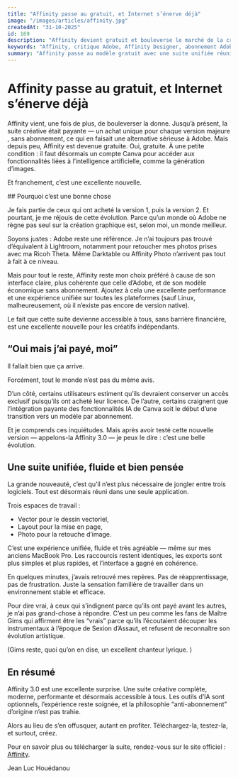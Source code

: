```yaml
---
title: "Affinity passe au gratuit, et Internet s’énerve déjà"
image: "/images/articles/affinity.jpg"
createdAt: "31-10-2025"
id: 169
description: "Affinity devient gratuit et bouleverse le marché de la création graphique. Découvrez pourquoi cette évolution est une excellente nouvelle pour concurrencer Adobe, avec une suite unifiée performante et sans abonnement."
keywords: "Affinity, critique Adobe, Affinity Designer, abonnement Adobe, frais cachés Adobe, service client Adobe, alternatives Adobe, pratiques commerciales Adobe, procès Adobe, FTC Adobe"
summary: "Affinity passe au modèle gratuit avec une suite unifiée réunissant Vector, Layout et Photo dans une seule application. Une alternative performante à Adobe sans abonnement obligatoire, accessible à tous les créatifs."
---
```


# Affinity passe au gratuit, et Internet s’énerve déjà

Affinity vient, une fois de plus, de bouleverser la donne. Jusqu’à présent, la suite créative était payante — un achat unique pour chaque version majeure , sans abonnement, ce qui en faisait une alternative sérieuse à Adobe.
Mais depuis peu, Affinity est devenue gratuite. Oui, gratuite.
À une petite condition : il faut désormais un compte Canva pour accéder aux fonctionnalités liées à l’intelligence artificielle, comme la génération d’images.

Et franchement, c’est une excellente nouvelle.

## Pourquoi c’est une bonne chose

Je fais partie de ceux qui ont acheté la version 1, puis la version 2. Et pourtant, je me réjouis de cette évolution.
Parce qu’un monde où Adobe ne règne pas seul sur la création graphique est, selon moi, un monde meilleur.

Soyons justes : Adobe reste une référence. Je n’ai toujours pas trouvé d’équivalent à Lightroom, notamment pour retoucher mes photos prises avec ma Ricoh Theta. Même Darktable ou Affinity Photo n’arrivent pas tout à fait à ce niveau.

Mais pour tout le reste, Affinity reste mon choix préféré à cause de son interface claire, plus cohérente que celle d’Adobe, et de son modèle économique sans abonnement. Ajoutez à cela une excellente performance et une expérience unifiée sur toutes les plateformes (sauf Linux, malheureusement, où il n’existe pas encore de version native).

Le fait que cette suite devienne accessible à tous, sans barrière financière, est une excellente nouvelle pour les créatifs indépendants.

## “Oui mais j’ai payé, moi”

Il fallait bien que ça arrive.

Forcément, tout le monde n’est pas du même avis.

D’un côté, certains utilisateurs estiment qu’ils devraient conserver un accès exclusif puisqu’ils ont acheté leur licence. De l’autre, certains craignent que l’intégration payante des fonctionnalités IA de Canva soit le début d’une transition vers un modèle par abonnement.

Et je comprends ces inquiétudes.
Mais après avoir testé cette nouvelle version — appelons-la Affinity 3.0 — je peux le dire : c’est une belle évolution.

## Une suite unifiée, fluide et bien pensée

La grande nouveauté, c’est qu’il n’est plus nécessaire de jongler entre trois logiciels.
Tout est désormais réuni dans une seule application.

Trois espaces de travail :

- Vector pour le dessin vectoriel,
- Layout pour la mise en page,
- Photo pour la retouche d’image.

C’est une expérience unifiée, fluide et très agréable — même sur mes anciens MacBook Pro.
Les raccourcis restent identiques, les exports sont plus simples et plus rapides, et l’interface a gagné en cohérence.

En quelques minutes, j’avais retrouvé mes repères.
Pas de réapprentissage, pas de frustration. Juste la sensation familière de travailler dans un environnement stable et efficace.

Pour dire vrai,  à ceux qui s’indignent parce qu’ils ont payé avant les autres, je n’ai pas grand-chose à répondre. C’est un peu comme les fans de Maître Gims qui affirment être les “vrais” parce qu’ils l’écoutaient découper les instrumentaux à l’époque de Sexion d’Assaut, et refusent de reconnaître son évolution artistique.

(Gims reste, quoi qu’on en dise, un excellent chanteur lyrique. )

## En résumé

Affinity 3.0 est une excellente surprise.
Une suite créative complète, moderne, performante et désormais accessible à tous.
Les outils d’IA sont optionnels, l’expérience reste soignée, et la philosophie “anti-abonnement” d’origine n’est pas trahie.

Alors au lieu de s’en offusquer, autant en profiter.
Téléchargez-la, testez-la, et surtout, créez.

Pour en savoir plus ou télécharger la suite, rendez-vous sur le site officiel :
[Affinity](https://affinity.serif.com/fr/).


Jean Luc Houédanou